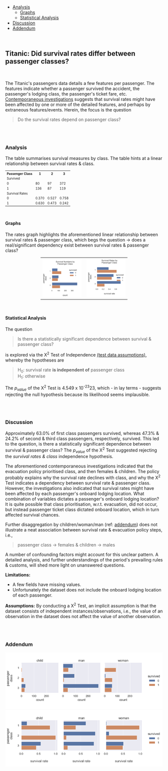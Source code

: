 ﻿<br>

* [Analysis](#analysis)
  * [Graphs](#graphs)
  * [Statistical Analysis](#statistical-analysis)
* [Discussion](#discussion)
* [Addendum](#addendum)

<br>

## Titanic: Did survival rates differ between passenger classes?

<br>

The Titanic's passengers data details a few features per passenger.  The features indicate whether a passenger survived the accident, the passenger's lodging 
class, the passenger's ticket fare, etc.  [Contemporaneous investigations](https://www.britannica.com/topic/Titanic) suggests that survival rates might 
have been affected by one or more of the detailed features, and perhaps by extraneous features/events.  Herein, the focus is the question

> Do the survival rates depend on passenger class?

<br>
<br>

### Analysis

The table summarises survival measures by class.  The table hints at a linear relationship between survival rates & class.
<br>
<table style="border: 0px solid black; font-size: 10px; margin-left:auto; margin-right:auto;">
    <tr><th>Passenger Class</th><th>1</th><th>2</th><th>3</th></tr>
    <tr><td colspan="4">Survived</td></tr>
    <tr><td>0</td><td>80</td><td>97</td><td>372</td></tr>
    <tr><td>1</td><td>136</td><td>87</td><td>119</td></tr>
    <tr><td colspan="4">Survival Rates</td></tr>
    <tr><td>0</td><td>0.370</td><td>0.527</td><td>0.758</td></tr>
    <tr><td>1</td><td>0.630</td><td>0.473</td><td>0.242</td></tr>
</table>

<br>

#### Graphs

The rates graph highlights the aforementioned linear relationship between survival rates & passenger class, which begs the 
question &rarr; does a real/significant dependency exist between survival rates & passenger class?
<br>
<table style="width: 55%; margin-left: 100px; margin-left:auto; margin-right:auto;">
    <colgroup>
        <col span="1" style="width: 40%;">
        <col span="1" style="width: 40%;">
    </colgroup>
    <tr>
        <td><img src="../../notebooks/titanic/by_class.png" style="100%"></td>
        <td><img src="../../notebooks/titanic/by_class_rates.png" style="100%"></td>
    </tr>
</table>

<br>

#### Statistical Analysis

The question

> Is there a statistically significant dependence between survival & passenger class?

is explored via the &Chi;<sup>2</sup> Test of Independence 
[(test data assumptions)](https://www.statology.org/chi-square-test-assumptions/), whereby the hypotheses are

> H<sub>0</sub>: survival rate <b>is independent of</b> passenger class<br>
> H<sub>1</sub>: otherwise

The <i>p<sub>value</sub></i> of the &Chi;<sup>2</sup> Test is 4.549 x 10<sup>-23</sup>23, which - in lay terms - suggests rejecting the null hypothesis 
because its likelihood seems implausible. 

<br>
<br>

### Discussion

Approximately 63.0% of first class passengers survived, whereas 47.3% & 24.2% of second & third class passengers, 
respectively, survived.  This led to the question, is there a statistically significant dependence between survival & 
passenger class?  The <i>p<sub>value</sub></i> of the &Chi;<sup>2</sup> Test suggested rejecting 
the *survival rates & class* independence hypothesis.

The aforementioned contemporaneous investigations indicated that the evacuation policy prioritised class, and then 
females & children.  The policy probably explains why the survival rate declines with class, and why the &Chi;<sup>2</sup> Test 
indicates a dependency between survival rate & passenger class.  However, the investigations also indicated that
survival rates might have been affected by each passenger's onboard lodging location.  What combination of variables
dictates a passenger's onboard lodging location?  It is quite possible that class prioritisation, w.r.t. evacuation, did 
not occur, but instead passenger ticket class dictated onboard location, which in turn affected survival chances. 

Further disaggregation by children/woman/man (ref: [addendum](#addendum)) does not illustrate a neat association between survival rate & 
evacuation policy steps, i.e.,

> passenger class &rarr; females & children &rarr; males

A number of confounding factors might account for this unclear pattern.  A detailed analysis, and further 
understandings of the period's prevailing rules & customs, will shed more light on unanswered questions.

**Limitations:**
* A few fields have missing values.
* Unfortunately the dataset does not include the onboard lodging location of each passenger.

**Assumptions:**
By conducting a &Chi;<sup>2</sup> Test, an implicit assumption is that the dataset consists of independent instances/observations, i.e., 
the value of an observation in the dataset does not affect the value of another observation.

<br>
<br>

### Addendum

<img src="../../notebooks/titanic/by_desc_class.png" style="100%">

<br>

<img src="../../notebooks/titanic/by_desc_class_rates.png" style="100%">
